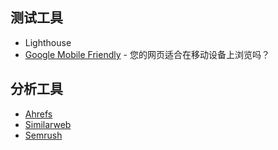 ## 测试工具

- Lighthouse
- [Google Mobile Friendly](https://search.google.com/test/mobile-friendly) - 您的网页适合在移动设备上浏览吗？

## 分析工具

- [Ahrefs](https://ahrefs.com/)
- [Similarweb](https://www.similarweb.com/)
- [Semrush](https://www.semrush.com/)
